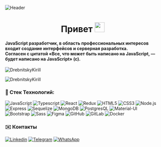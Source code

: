 ![Header](https://github.com/DrebnitskyKirill/DrebnitskyKirill/blob/master/download.gif)

<h1 align="center"> Привет  <img src="https://github.com/blackcater/blackcater/raw/main/images/Hi.gif" height="32"/></h1>
<h4>JavaScript разработчик, в область профессиональных интересов входит создание интерфейсов и серверная разработка.<br> Согласен с цитатой «Все, что может быть написано на JavaScript, — будет написано на JavaScript» (c).</h4>
<p align="left"> <img src="https://komarev.com/ghpvc/?username=DrebnitskyKirill&label=Profile%20views&color=0e75b6&style=flat" alt="DrebnitskyKirill" /> </p>

<img src="https://github-readme-streak-stats.herokuapp.com/?user=DrebnitskyKirill&" alt="DrebnitskyKirill" />

### 🔧 Стек Технологий:

![JavaScript](https://img.shields.io/badge/JavaScript-F7DF1E?style=for-the-badge&logo=javascript&logoColor=black)
![Typescript](https://img.shields.io/badge/TypeScript-007ACC?style=for-the-badge&logo=typescript&logoColor=white)
![React](https://img.shields.io/badge/-ReactJs-61DAFB?logo=react&logoColor=white&style=for-the-badge)
![Redux](https://img.shields.io/badge/Redux-593D88?style=for-the-badge&logo=redux&logoColor=white)
![HTML5](https://img.shields.io/badge/HTML5-E34F26?style=for-the-badge&logo=html5&logoColor=white)
![CSS3](https://img.shields.io/badge/CSS3-1572B6?style=for-the-badge&logo=css3&logoColor=white)
![Node.js](https://img.shields.io/badge/Node.js-43853D?style=for-the-badge&logo=node.js&logoColor=white)
![Express](https://img.shields.io/badge/Express.js-404D59?style=for-the-badge)
![Sequelize](https://img.shields.io/badge/Sequelize-52B0E7?style=for-the-badge&logo=Sequelize&logoColor=white)
![MongoDB](https://img.shields.io/badge/MongoDB-4EA94B?style=for-the-badge&logo=mongodb&logoColor=white)
![PostgresQL](https://img.shields.io/badge/PostgreSQL-316192?style=for-the-badge&logo=postgresql&logoColor=white)
![Material-UI](https://res.cloudinary.com/practicaldev/image/fetch/s--yayk2pWn--/c_limit%2Cf_auto%2Cfl_progressive%2Cq_auto%2Cw_880/https://img.shields.io/badge/Material--UI-0081CB%3Fstyle%3Dfor-the-badge%26logo%3Dmaterial-ui%26logoColor%3Dwhite)
![Bootstrap](https://img.shields.io/badge/Bootstrap-563D7C?style=for-the-badge&logo=bootstrap&logoColor=white)
![Sass](https://img.shields.io/badge/Sass-CC6699?style=for-the-badge&logo=sass&logoColor=white)
![Figma](https://img.shields.io/badge/Figma-F24E1E?style=for-the-badge&logo=figma&logoColor=white)
![GitHub](https://img.shields.io/badge/GitHub-100000?style=for-the-badge&logo=github&logoColor=white)
![GitLab](https://img.shields.io/badge/GitLab-330F63?style=for-the-badge&logo=gitlab&logoColor=white)
![Docker](https://img.shields.io/badge/-Docker-090909?style=for-the-badge&logo=Docker&logoColor=4682B4)

### ✉️ Контакты

[![Linkedin](https://img.shields.io/badge/LinkedIn-0077B5?style=for-the-badge&logo=linkedin&logoColor=white)](https://www.linkedin.com/in/kirill-drebnitsky)
[![Telegram](https://img.shields.io/badge/Telegram-2CA5E0?style=for-the-badge&logo=telegram&logoColor=white)](https://t.me/Dkirillspb)
[![WhatsApp](https://img.shields.io/badge/WhatsApp-25D366?style=for-the-badge&logo=whatsapp&logoColor=white)](https://web.whatsapp.com/)
